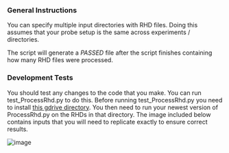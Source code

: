 ### General Instructions

You can specify multiple input directories with RHD files. Doing this assumes that your probe setup is the same across experiments / directories.

The script will generate a <i>PASSED</i> file after the script finishes containing how many RHD files were processed.

### Development Tests

You should test any changes to the code that you make. You can run test_ProcessRhd.py to do this. Before running test_ProcessRhd.py you need to install [this gdrive directory](https://drive.google.com/drive/folders/1co9X7UL66yczM1iGRlUCzbRB__GyKmRH?usp=sharing). You then need to run your newest version of ProcessRhd.py on the RHDs in that directory. The image included below contains inputs that you will need to replicate exactly to ensure correct results.

![image](https://github.com/bainro/mcn_ephys/assets/31903812/3b5c0e4d-412f-4bee-8a43-2d9527a59717)
